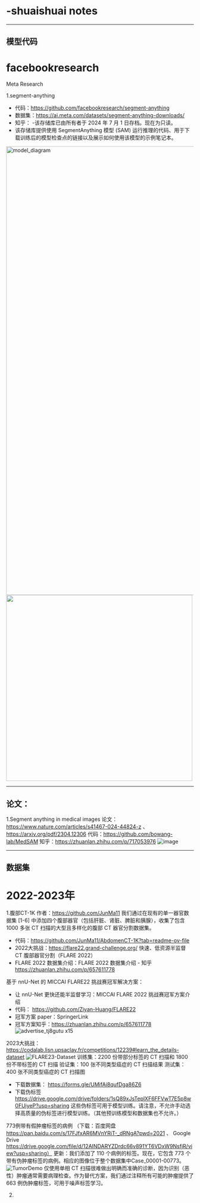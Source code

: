 # -shuaishuai notes
 ---------------------------------------------------------------------------------------
模型代码
 ---------------------------------------------------------------------------------------

# facebookresearch
Meta Research

1.segment-anything
- 代码：https://github.com/facebookresearch/segment-anything
- 数据集：https://ai.meta.com/datasets/segment-anything-downloads/
- 知乎：
-该存储库已由所有者于 2024 年 7 月 1 日存档。现在为只读。
- 该存储库提供使用 SegmentAnything 模型 (SAM) 运行推理的代码、用于下载训练后的模型检查点的链接以及展示如何使用该模型的示例笔记本。
<img width="1206" alt="model_diagram" src="https://github.com/user-attachments/assets/0747c177-ae99-4364-abac-e54eebcd2824">
<img src="https://github.com/sshuaichai/shuaishuai-notes/blob/main/assets/minidemo.gif" width="500"/>







 
 ---------------------------------------------------------------------------------------
 论文：
 ---------------------------------------------------------------------------------------

 1.Segment anything in medical images
 论文：https://www.nature.com/articles/s41467-024-44824-z  、  https://arxiv.org/pdf/2304.12306
 代码：https://github.com/bowang-lab/MedSAM
 知乎：https://zhuanlan.zhihu.com/p/717053976
![image](https://github.com/user-attachments/assets/3e8b0a14-fbd3-496e-84e9-db76b7da2b4c)





---------------------------------------------------------------------------------------
 数据集
---------------------------------------------------------------------------------------

# 2022-2023年

1.腹部CT-1K
作者：https://github.com/JunMa11
我们通过在现有的单一器官数据集 [1-6] 中添加四个腹部器官（包括肝脏、肾脏、脾脏和胰腺），收集了包含 1000 多张 CT 扫描的大型且多样化的腹部 CT 器官分割数据集。
- 代码：https://github.com/JunMa11/AbdomenCT-1K?tab=readme-ov-file
- 2022大挑战：https://flare22.grand-challenge.org/  快速、低资源半监督 CT 腹部器官分割（FLARE 2022）
- FLARE 2022 数据集介绍：FLARE 2022 数据集介绍 - 知乎  https://zhuanlan.zhihu.com/p/657611778

基于 nnU-Net 的 MICCAI FLARE22 挑战赛冠军解决方案：
- 让 nnU-Net 更快还能半监督学习：MICCAI FLARE 2022 挑战赛冠军方案介绍 
- 代码： https://github.com/Ziyan-Huang/FLARE22
- 冠军方案 paper：SpringerLink
- 冠军方案知乎：https://zhuanlan.zhihu.com/p/657611778
![advertise_tj8gutu x15](https://github.com/user-attachments/assets/a42ec72e-5616-44a8-95dc-40708c16ba03)

2023大挑战：https://codalab.lisn.upsaclay.fr/competitions/12239#learn_the_details-dataset
![FLARE23-Dataset](https://github.com/user-attachments/assets/2d037f47-9d28-4e94-b418-0628905e9272)
训练集：2200 份带部分标签的 CT 扫描和 1800 份不带标签的 CT 扫描
验证集：100 张不同类型癌症的 CT 扫描结果
测试集：400 张不同类型癌症的 CT 扫描图
- 下载数据集：  https://forms.gle/UMifAi8qufDga86Z6 
- 下载伪标签 https://drive.google.com/drive/folders/1sQ89xJsTeplXF6FFVwT7E5p8w0FUiyeP?usp=sharing
 这些伪标签可用于模型训练。请注意，不允许手动选择高质量的伪标签进行模型训练。（其他预训练模型和数据集也不允许。）

773例带有假肿瘤标签的病例
（下载：百度网盘 https://pan.baidu.com/s/17FJfxAR6MVnYRiT-_dRNgA?pwd=2021 、
Google Drive https://drive.google.com/file/d/12AINDARYZDrdc66v891YT6VDxW9NsfjR/view?usp=sharing）
更新：我们添加了 110 个病例的标签。现在，它包含 773 个带有伪肿瘤标签的病例。相应的图像位于整个数据集中Case_00001-00773。
![TumorDemo](https://github.com/user-attachments/assets/35db6d66-8def-4a24-be80-71544274fd59)
仅使用单相 CT 扫描很难做出明确而准确的诊断，因为识别（恶性）肿瘤通常需要病理检查。作为替代方案，我们通过注释所有可能的肿瘤提供了 663 例伪肿瘤标签，可用于噪声标签学习。

2.
